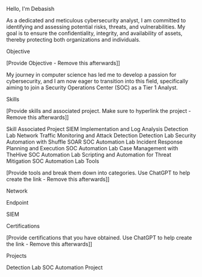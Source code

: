 Hello, I'm Debasish

As a dedicated and meticulous cybersecurity analyst, I am committed to identifying and assessing potential risks, threats, and vulnerabilities. My goal is to ensure the confidentiality, integrity, and availability of assets, thereby protecting both organizations and individuals. 


Objective

[Provide Objective - Remove this afterwards]]

My journey in computer science has led me to develop a passion for cybersecurity, and I am now eager to transition into this field, specifically aiming to join a Security Operations Center (SOC) as a Tier 1 Analyst.

Skills

[Provide skills and associated project. Make sure to hyperlink the project - Remove this afterwards]]

Skill	Associated Project
SIEM Implementation and Log Analysis	Detection Lab
Network Traffic Monitoring and Attack Detection	Detection Lab
Security Automation with Shuffle SOAR	SOC Automation Lab
Incident Response Planning and Execution	SOC Automation Lab
Case Management with TheHive	SOC Automation Lab
Scripting and Automation for Threat Mitigation	SOC Automation Lab
Tools

[Provide tools and break them down into categories. Use ChatGPT to help create the link - Remove this afterwards]]

Network

    
Endpoint

  
SIEM

    
Certifications

[Provide certifications that you have obtained. Use ChatGPT to help create the link - Remove this afterwards]]

    
Projects

Detection Lab
SOC Automation Project
